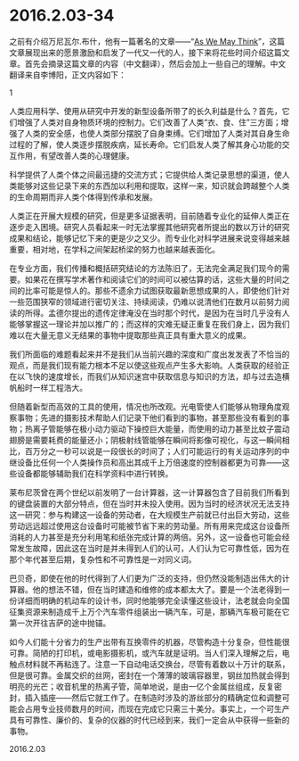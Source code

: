 2016.2.03-34
============
之前有介绍万尼瓦尔.布什，他有一篇著名的文章——“[As We May Think](https://en.wikipedia.org/wiki/As_We_May_Think)”，这篇文章展现出来的愿景激励和启发了一代又一代的人，接下来将花些时间介绍这篇文章。首先会摘录这篇文章的内容（中文翻译），然后会加上一些自己的理解。中文翻译来自李博阳，正文内容如下：

1

人类应用科学、使用从研究中开发的新型设备所带了的长久利益是什么？首先，它们增强了人类对自身物质环境的控制力。它们改善了人类“衣、食、住”三方面；增强了人类的安全感，也使人类部分摆脱了自身束缚。它们增加了人类对其自身生命过程的了解，使人类逐步摆脱疾病，延长寿命。它们启发人类了解其身心功能的交互作用，有望改善人类的心理健康。

科学提供了人类个体之间最迅捷的交流方式；它提供给人类记录思想的渠道，使人类能够对这些记录下来的东西加以利用和提取，这样一来，知识就会跨越整个人类的生命周期而非人类个体得到传承和发展。

人类正在开展大规模的研究，但是更多证据表明，目前随着专业化的延伸人类正在逐步走入困境。研究人员看起来一时无法掌握其他研究者所提出的数以万计的研究成果和结论，能够记忆下来的更是少之又少。而专业化对科学进展来说变得越来越重要，相对地，在学科之间架起桥梁的努力也越来越表面化。

在专业方面，我们传播和概括研究结论的方法陈旧了，无法完全满足我们现今的需要。如果花在撰写学术著作和阅读它们的时间可以被估算的话，这些大量的时间之间的比率可能是惊人的。那些不遗余力试图获取最新思想成果的人，即使他们针对一些范围狭窄的领域进行密切关注、持续阅读，仍难以说清他们在数月以前努力阅读的所得。孟德尔提出的遗传定律淹没在当时那个时代，是因为在当时几乎没有人能够掌握这一理论并加以推广的；而这样的灾难无疑正重复在我们身上，因为我们难以在大量无意义无结果的事物中提取那些真正具有重大意义的成果。

我们所面临的难题看起来并不是我们从当前兴趣的深度和广度出发发表了不恰当的观点，而是我们现有能力根本不足以使这些观点产生多大影响。人类获取的经验正在以飞快的速度增长，而我们从知识迷宫中获取信息与知识的方法，却与过去造横帆船时一样工程浩大。

但随着新型而高效的工具的使用，情况也所改观。光电管使人们能够从物理角度观察事物；先进的摄影技术帮助人们记录下他们看到的事物，甚至那些没有看到的事物；热离子管能够在极小动力驱动下操控巨大能量，而使用的动力甚至比蚊子震动翅膀是需要耗费的能量还小；阴极射线管能够在瞬间将影像可视化，与这一瞬间相比，百万分之一秒可以说是一段很长的时间了；人们可能运行的有关运动序列的中继设备比任何一个人类操作员和高出其成千上万倍速度的控制器都更为可靠——这些设备都能够辅助我们在科学资料中进行转换。

莱布尼茨曾在两个世纪以前发明了一台计算器，这一计算器包含了目前我们所看到的键盘装置的大部分特点，但在当时并未投入使用。因为当时的经济状况无法支持这一研究：参与构建这一设备的劳动者，在大规模生产前就已付出巨大劳动，这些劳动远远超过使用这台设备时可能被节省下来的劳动量。所有用来完成这台设备所消耗的人力甚至是充分利用笔和纸张完成计算的两倍。另外，这一设备也可能会经常发生故障，因此这在当时是并未得到人们的认可，人们认为它可靠性低，因为在那个年代甚至后期，复杂性和不可靠性是一对同义词。

巴贝奇，即使在他的时代得到了人们更为广泛的支持，但仍然没能制造出伟大的计算器。他的想法不错，但在当时建造和维修的成本都太大了。要是一个法老得到一份详细而明确的机动车的设计书，同时他能够完全读懂这些设计，法老就会向全国征集资源来制造成千上万个汽车零件组装出一辆汽车，可是，那辆汽车极可能在它第一次开往吉萨的途中抛锚。

如今人们能十分省力的生产出带有互换零件的机器，尽管构造十分复杂，但性能很可靠。简陋的打印机，或电影摄影机，或汽车就是证明。当人们深入理解之后，电触点材料就不再粘连了。注意一下自动电话交换台，尽管有着数以十万计的联系，但是很可靠。金属交织的丝网，密封在一个薄薄的玻璃容器里，钢丝加热就会得到明亮的光芒；收音机里的热离子管，简单地说，是由一亿个金属丝组成，反复密封，插入插座——然后它就工作了。在制造时涉及的游丝部分的精确定位和调整可能会占用专业技师数月的时间，而现在完成它只需三十美分。事实上，一个可生产具有可靠性、廉价的、复杂的仪器的时代已经到来，我们一定会从中获得一些新的事物。

2016.2.03
